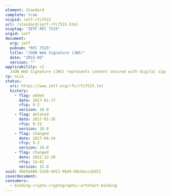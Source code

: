 ```yaml
---
element: Standard
complete: true
nispid: ietf-rfc7515
url: /standard/ietf-rfc7515.html
nisptag: "IETF RFC 7515"
orgid: ietf
document:
  org: ietf
  pubnum: "RFC 7515"
  title: "JSON Web Signature (JWS)"
  date: "2015-05"
  version: ""
applicability: >2
  JSON Web Signature (JWS) represents content secured with digital signatures or Message Authentication Codes (MACs) using JSON-based data structures. Cryptographic algorithms and identifiers for use with this specification are described in the separate JSON Web Algorithms (JWA) specification and an IANA registry defined by that specification. Related encryption capabilities are described in the separate JSON Web Encryption (JWE) specification.
rp: ncia
status:
  uri: https://www.ietf.org/rfc/rfc7515.txt
  history: 
    - flag: added
      date: 2017-01-17
      rfcp: 9-2
      version: 10.0
    - flag: deleted
      date: 2017-01-26
      rfcp: 9-21
      version: 10.0
    - flag: changed
      date: 2017-04-24
      rfcp: 9-2
      version: 10.0
    - flag: changed
      date: 2022-12-20
      rfcp: 14-62
      version: 15.0
uuid: 4bb5e886-5a50-4d11-9bd4-b8cbacca2d21
coverdocument:
consumers:
  - binding-crypto-cryptographic-artefact-binding
---
```

